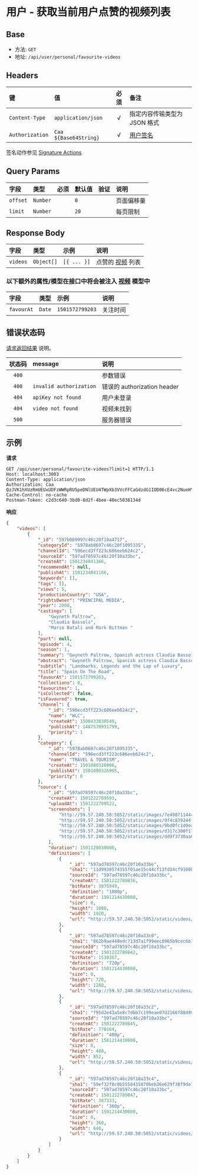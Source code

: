 # 用户 - 获取当前用户点赞的视频列表

## Base

* 方法: `GET`
* 地址: `/api/user/personal/favourite-videos`

## Headers

键              | 值                    | 必须     | 备注
:-------------- | :-------------------- | :------: | :---------------------------
`Content-Type`  | `application/json`    | √        | 指定内容传输类型为 JSON 格式
`Authorization` | `Caa ${Base64String}` | √        | [用户签名][signature-authorization]

签名动作参见 [Signature Actions][signature-actions]

## Query Params

字段          | 类型       | 必须     | 默认值  | 验证 | 说明
:------------ | :--------- | :------: | :------ | :--- | :------------------
`offset`      | `Number`   |          | `0`     |      | 页面偏移量
`limit`       | `Number`   |          | `20`    |      | 每页限制

## Response Body

字段     | 类型       | 示例        | 说明
:------- | :--------- | :---------- | :-------------------------------
`videos` | `Object[]` | `[{ ... }]` | 点赞的 [视频][video-model] 列表

### 以下额外的属性/模型在接口中将会被注入 [视频][video-model] 模型中

字段       | 类型   | 示例            | 说明
:--------- | :----- | :-------------- | :-------------------------------
`favourAt` | `Date` | `1501572799203` | 关注时间

## 错误状态码

[请求返回结果][response-format] 说明。

状态码 | message                 | 说明
:----: | :---------------------- |:---------------------------
`400`  |                         | 参数错误
`400`  | `invalid authorization` | 错误的 authorization header
`404`  | `apiKey not found`      | 用户未登录
`404`  | `video not found`       | 视频未找到
`500`  |                         | 服务器错误

## 示例

**请求**

```
GET /api/user/personal/favourite-videos?limit=1 HTTP/1.1
Host: localhost:3003
Content-Type: application/json
Authorization: Caa QzJVK1hXUzRmUEUxUDFzWWRpRU5peDNlUEU4TWpXb3VVcFFCaGdzdG1IOD06cE4vc2NueHYzdmYrRERrQzdvN0JvQzIzSUZvPSAxNTAxNjM5Mzc3NTc4
Cache-Control: no-cache
Postman-Token: c2d3c640-3bd0-8d2f-4bee-40ec5038134d
```

**响应**

```json
{
    "videos": [
        {
            "_id": "597b069997c46c20f10a4717",
            "categoryId": "5978ab0697c46c20f1095335",
            "channelId": "596ecd3ff223c686eeb624c2",
            "sourceId": "597ad78597c46c20f10a33bc",
            "createAt": 1501234841166,
            "recommendAt": null,
            "publishAt": 1501234841166,
            "keywords": [],
            "tags": [],
            "views": 5,
            "productionCountry": "USA",
            "rightsOwner": "PRINCIPAL MEDIA",
            "year": 2008,
            "castings": [
                "Gwyneth Paltrow",
                "Claudia Bassols",
                "Mario Batali and Mark Bittman "
            ],
            "part": null,
            "episode": 4,
            "season": 1,
            "summary": "Gwyneth Paltrow, Spanish actress Claudia Bassols, acclaimed chef Mario Batali and New York Times food columnist Mark Bittman  embark on a road trip to give us a closer look at Spain's cuisine, wine, culture and nightlife. In this episode, Gwyneth and Mario meet up with architectural legend Frank Gehry for a tour of the Bilbao Guggenheim. Meanwhile, Mark and Claudia head into the woods where they discover the ultimate grilling restaurant. The foursome reunite at the Gehry-designed Marqués de Riscal Hotel and Vineyard in Rioja wine country. Gwyneth and Claudia opt for oppulent spa treatments while Mario and Mark sneak back into Bilbao to spend a boys’night out eating and drinking. \n\n",
            "abstract": "Gwyneth Paltrow, Spanish actress Claudia Bassols, acclaimed chef Mario Batali and New York Times food columnist Mark Bittman  embark on a road trip to give us a closer look at Spain's cuisine, wine, culture and nightlife. In this episode, they stop in the town of Bilbao, covering the sites, with the girls indulging in spa treatments and the boys get a night out.",
            "subtitle": "Landmarks, Legends and the Lap of Luxury",
            "title": "Spain On The Road",
            "favourAt": 1501572799203,
            "collections": 0,
            "favourites": 1,
            "isCollected": false,
            "isFavoured": true,
            "channel": {
                "_id": "596ecd3ff223c686eeb624c2",
                "name": "WLC",
                "createAt": 1500433830540,
                "publishAt": 1487570931799,
                "priority": 1
            },
            "category": {
                "_id": "5978ab0697c46c20f1095335",
                "channelId": "596ecd3ff223c686eeb624c2",
                "name": "TRAVEL & TOURISM",
                "createAt": 1501080326906,
                "publishAt": 1501080326905,
                "priority": 0
            },
            "source": {
                "_id": "597ad78597c46c20f10a33bc",
                "createAt": 1501222789593,
                "uploadAt": 1501222789522,
                "screenshots": [
                    "http://59.57.240.50:5052/static/images/7e4987114449992eb27e8d43c000a1e82b7d328c.jpg",
                    "http://59.57.240.50:5052/static/images/9f4c839244fc764b9a09410cfe613a321ca2d40e.jpg",
                    "http://59.57.240.50:5052/static/images/9bd0fc1d0ea31e7a0fb49305e1f619e84bd71070.jpg",
                    "http://59.57.240.50:5052/static/images/d317c300f178fd613b2844a2862bbcb1e3cb2509.jpg",
                    "http://59.57.240.50:5052/static/images/dd9f3730aa0192f5716266bf2f3d6665375450b7.jpg"
                ],
                "duration": 1501128030000,
                "definitions": [
                    {
                        "_id": "597ad78597c46c20f10a33be",
                        "sha1": "11d9930574355f01ae15c44cf13fd24cf9100bf2",
                        "sourceId": "597ad78597c46c20f10a33bc",
                        "createAt": 1501222789836,
                        "bitRate": 3075949,
                        "definition": "1080p",
                        "duration": 1501214430000,
                        "size": 0,
                        "height": 1080,
                        "width": 1920,
                        "url": "http://59.57.240.50:5052/static/videos/11d9930574355f01ae15c44cf13fd24cf9100bf2.mp4"
                    },
                    {
                        "_id": "597ad78597c46c20f10a33c0",
                        "sha1": "862b9ae448edc713d7a1f99eec8965b9cec6b18b",
                        "sourceId": "597ad78597c46c20f10a33bc",
                        "createAt": 1501222789842,
                        "bitRate": 1539367,
                        "definition": "720p",
                        "duration": 1501214430000,
                        "size": 0,
                        "height": 720,
                        "width": 1280,
                        "url": "http://59.57.240.50:5052/static/videos/862b9ae448edc713d7a1f99eec8965b9cec6b18b.mp4"
                    },
                    {
                        "_id": "597ad78597c46c20f10a33c2",
                        "sha1": "f95d2e43a5e8c7dbb7c199eae07d2166f8849914",
                        "sourceId": "597ad78597c46c20f10a33bc",
                        "createAt": 1501222789845,
                        "bitRate": 770164,
                        "definition": "480p",
                        "duration": 1501214430000,
                        "size": 0,
                        "height": 480,
                        "width": 852,
                        "url": "http://59.57.240.50:5052/static/videos/f95d2e43a5e8c7dbb7c199eae07d2166f8849914.mp4"
                    },
                    {
                        "_id": "597ad78597c46c20f10a33c4",
                        "sha1": "59ef32f0c0b5558435870beb36e629f38f9de7f5",
                        "sourceId": "597ad78597c46c20f10a33bc",
                        "createAt": 1501222789847,
                        "bitRate": 387333,
                        "definition": "360p",
                        "duration": 1501214430000,
                        "size": 0,
                        "height": 360,
                        "width": 640,
                        "url": "http://59.57.240.50:5052/static/videos/59ef32f0c0b5558435870beb36e629f38f9de7f5.mp4"
                    }
                ]
            }
        }
    ]
}
```

[signature-authorization]: ../../signature-authorization.md
[signature-actions]: ../../actions.md
[response-format]: ../../response-format.md

[video-model]: ../../models/video.md
